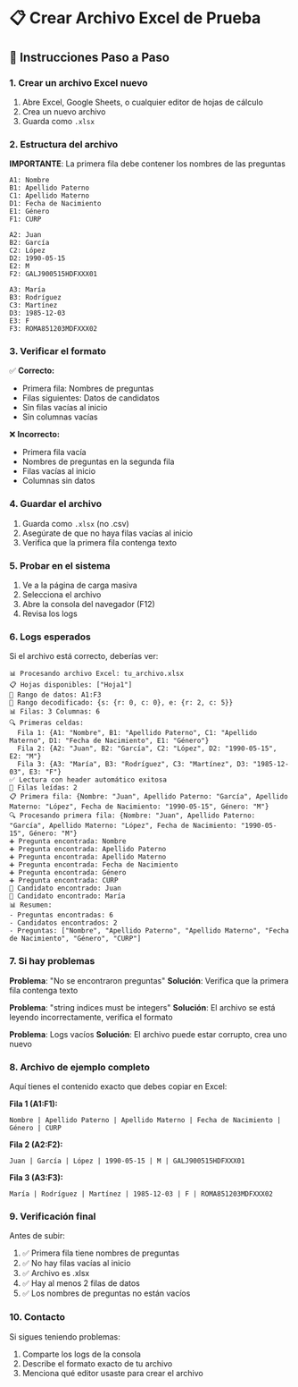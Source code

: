 # 📋 Crear Archivo Excel de Prueba

## 🎯 Instrucciones Paso a Paso

### 1. Crear un archivo Excel nuevo

1. Abre Excel, Google Sheets, o cualquier editor de hojas de cálculo
2. Crea un nuevo archivo
3. Guarda como `.xlsx`

### 2. Estructura del archivo

**IMPORTANTE**: La primera fila debe contener los nombres de las preguntas

```
A1: Nombre
B1: Apellido Paterno
C1: Apellido Materno
D1: Fecha de Nacimiento
E1: Género
F1: CURP

A2: Juan
B2: García
C2: López
D2: 1990-05-15
E2: M
F2: GALJ900515HDFXXX01

A3: María
B3: Rodríguez
C3: Martínez
D3: 1985-12-03
E3: F
F3: ROMA851203MDFXXX02
```

### 3. Verificar el formato

✅ **Correcto:**
- Primera fila: Nombres de preguntas
- Filas siguientes: Datos de candidatos
- Sin filas vacías al inicio
- Sin columnas vacías

❌ **Incorrecto:**
- Primera fila vacía
- Nombres de preguntas en la segunda fila
- Filas vacías al inicio
- Columnas sin datos

### 4. Guardar el archivo

1. Guarda como `.xlsx` (no .csv)
2. Asegúrate de que no haya filas vacías al inicio
3. Verifica que la primera fila contenga texto

### 5. Probar en el sistema

1. Ve a la página de carga masiva
2. Selecciona el archivo
3. Abre la consola del navegador (F12)
4. Revisa los logs

### 6. Logs esperados

Si el archivo está correcto, deberías ver:

```
📊 Procesando archivo Excel: tu_archivo.xlsx
📋 Hojas disponibles: ["Hoja1"]
📄 Rango de datos: A1:F3
📏 Rango decodificado: {s: {r: 0, c: 0}, e: {r: 2, c: 5}}
📊 Filas: 3 Columnas: 6
🔍 Primeras celdas:
  Fila 1: {A1: "Nombre", B1: "Apellido Paterno", C1: "Apellido Materno", D1: "Fecha de Nacimiento", E1: "Género"}
  Fila 2: {A2: "Juan", B2: "García", C2: "López", D2: "1990-05-15", E2: "M"}
  Fila 3: {A3: "María", B3: "Rodríguez", C3: "Martínez", D3: "1985-12-03", E3: "F"}
✅ Lectura con header automático exitosa
📄 Filas leídas: 2
📋 Primera fila: {Nombre: "Juan", Apellido Paterno: "García", Apellido Materno: "López", Fecha de Nacimiento: "1990-05-15", Género: "M"}
🔍 Procesando primera fila: {Nombre: "Juan", Apellido Paterno: "García", Apellido Materno: "López", Fecha de Nacimiento: "1990-05-15", Género: "M"}
➕ Pregunta encontrada: Nombre
➕ Pregunta encontrada: Apellido Paterno
➕ Pregunta encontrada: Apellido Materno
➕ Pregunta encontrada: Fecha de Nacimiento
➕ Pregunta encontrada: Género
➕ Pregunta encontrada: CURP
👤 Candidato encontrado: Juan
👤 Candidato encontrado: María
📊 Resumen:
- Preguntas encontradas: 6
- Candidatos encontrados: 2
- Preguntas: ["Nombre", "Apellido Paterno", "Apellido Materno", "Fecha de Nacimiento", "Género", "CURP"]
```

### 7. Si hay problemas

**Problema**: "No se encontraron preguntas"
**Solución**: Verifica que la primera fila contenga texto

**Problema**: "string indices must be integers"
**Solución**: El archivo se está leyendo incorrectamente, verifica el formato

**Problema**: Logs vacíos
**Solución**: El archivo puede estar corrupto, crea uno nuevo

### 8. Archivo de ejemplo completo

Aquí tienes el contenido exacto que debes copiar en Excel:

**Fila 1 (A1:F1):**
```
Nombre | Apellido Paterno | Apellido Materno | Fecha de Nacimiento | Género | CURP
```

**Fila 2 (A2:F2):**
```
Juan | García | López | 1990-05-15 | M | GALJ900515HDFXXX01
```

**Fila 3 (A3:F3):**
```
María | Rodríguez | Martínez | 1985-12-03 | F | ROMA851203MDFXXX02
```

### 9. Verificación final

Antes de subir:
1. ✅ Primera fila tiene nombres de preguntas
2. ✅ No hay filas vacías al inicio
3. ✅ Archivo es .xlsx
4. ✅ Hay al menos 2 filas de datos
5. ✅ Los nombres de preguntas no están vacíos

### 10. Contacto

Si sigues teniendo problemas:
1. Comparte los logs de la consola
2. Describe el formato exacto de tu archivo
3. Menciona qué editor usaste para crear el archivo 